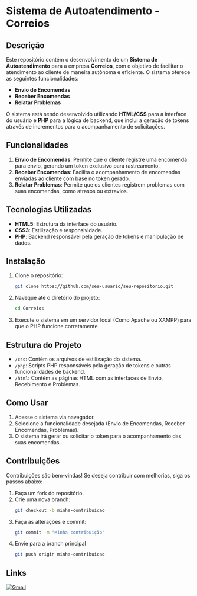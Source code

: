 # Sistema de Autoatendimento - Correios

## Descrição

Este repositório contém o desenvolvimento de um **Sistema de Autoatendimento** para a empresa **Correios**, com o objetivo de facilitar o atendimento ao cliente de maneira autônoma e eficiente. O sistema oferece as seguintes funcionalidades:

- **Envio de Encomendas**
- **Receber Encomendas**
- **Relatar Problemas**

O sistema está sendo desenvolvido utilizando **HTML/CSS** para a interface do usuário e **PHP** para a lógica de backend, que inclui a geração de tokens através de incrementos para o acompanhamento de solicitações.

## Funcionalidades

1. **Envio de Encomendas**: Permite que o cliente registre uma encomenda para envio, gerando um token exclusivo para rastreamento.
2. **Receber Encomendas**: Facilita o acompanhamento de encomendas enviadas ao cliente com base no token gerado.
3. **Relatar Problemas**: Permite que os clientes registrem problemas com suas encomendas, como atrasos ou extravios.

## Tecnologias Utilizadas

- **HTML5**: Estrutura da interface do usuário.
- **CSS3**: Estilização e responsividade.
- **PHP**: Backend responsável pela geração de tokens e manipulação de dados.

## Instalação

1. Clone o repositório:
   ```bash
   git clone https://github.com/seu-usuario/seu-repositorio.git
   ```
2. Naveque até o diretório do projeto:
   ```bash
   cd Correios
   ```
3. Execute o sistema em um servidor local (Como Apache ou XAMPP) para que o PHP funcione corretamente

## Estrutura do Projeto

- `/css`: Contém os arquivos de estilização do sistema.
- `/php`: Scripts PHP responsáveis pela geração de tokens e outras funcionalidades de backend.
- `/html`: Contém as páginas HTML com as interfaces de Envio, Recebimento e Problemas.

## Como Usar

1. Acesse o sistema via navegador.
2. Selecione a funcionalidade desejada (Envio de Encomendas, Receber Encomendas, Problemas).
3. O sistema irá gerar ou solicitar o token para o acompanhamento das suas encomendas.

## Contribuições

Contribuições são bem-vindas! Se deseja contribuir com melhorias, siga os passos abaixo:

1. Faça um fork do repositório.
2. Crie uma nova branch:
   ```bash
   git checkout -b minha-contribuicao
   ```
3. Faça as alterações e commit:
   ```bash
   git commit -m "Minha contribuição"
   ```
4. Envie para a branch principal
   ```bash
   git push origin minha-contribuicao
   ```
   
## Links

[![Gmail](https://img.shields.io/badge/Gmail-D14836?style=for-the-badge&logo=gmail&logoColor=white)](mailto:thiagoralmeida23@gmail.com)
